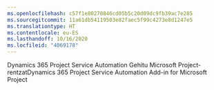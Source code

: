 ```yaml
---
ms.openlocfilehash: c57f1e80270846cd05b5c20d09dc9fb39ac7e285
ms.sourcegitcommit: 11a61db54119503e82faec5f99c4273e8d1247e5
ms.translationtype: HT
ms.contentlocale: eu-ES
ms.lasthandoff: 10/16/2020
ms.locfileid: "4069178"
---
```

<span data-ttu-id="f8c60-101">Dynamics 365 Project Service Automation Gehitu Microsoft Project-rentzat</span><span class="sxs-lookup"><span data-stu-id="f8c60-101">Dynamics 365 Project Service Automation Add-in for Microsoft Project</span></span>